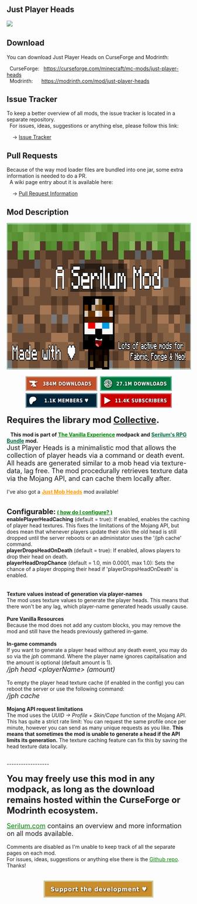 <h2>Just Player Heads</h2>

<p><a href="https://github.com/Serilum/Just-Player-Heads"><img src="https://serilum.com/assets/data/logo/just-player-heads.png"></a></p><h2>Download</h2>

<p>You can download Just Player Heads on CurseForge and Modrinth:</p><p>&nbsp;&nbsp;CurseForge: &nbsp;&nbsp;<a href="https://curseforge.com/minecraft/mc-mods/just-player-heads">https://curseforge.com/minecraft/mc-mods/just-player-heads</a><br>&nbsp;&nbsp;Modrinth: &nbsp;&nbsp;&nbsp;&nbsp;&nbsp;<a href="https://modrinth.com/mod/just-player-heads">https://modrinth.com/mod/just-player-heads</a></p>

<h2>Issue Tracker</h2>

<p>To keep a better overview of all mods, the issue tracker is located in a separate repository.<br>&nbsp;&nbsp;For issues, ideas, suggestions or anything else, please follow this link:</p>

<p>&nbsp;&nbsp;&nbsp;&nbsp;-> <a href="https://serilum.com/url/issue-tracker">Issue Tracker</a></p>

<h2>Pull Requests</h2>

<p>Because of the way mod loader files are bundled into one jar, some extra information is needed to do a PR.<br>&nbsp;&nbsp;A wiki page entry about it is available here:</p>

<p>&nbsp;&nbsp;&nbsp;&nbsp;-> <a href="https://serilum.com/url/pull-requests">Pull Request Information</a></p>

<h2>Mod Description</h2>

<p style="text-align:center"><a href="https://serilum.com/" target="_blank" rel="nofollow"><img src="https://github.com/Serilum/.cdn/raw/main/description/header/header.png" alt="" width="838" height="400"></a></p>
<p style="text-align:center"><a href="https://curseforge.com/members/serilum/projects" target="_blank" rel="nofollow"><img src="https://raw.githubusercontent.com/Serilum/.data-workflow/main/badges/svg/curseforge.svg" width="200"></a> <a href="https://modrinth.com/user/Serilum" target="_blank" rel="nofollow"><img src="https://raw.githubusercontent.com/Serilum/.data-workflow/main/badges/svg/modrinth.svg" width="200"></a> <a href="https://patreon.com/serilum" target="_blank" rel="nofollow"><img src="https://raw.githubusercontent.com/Serilum/.data-workflow/main/badges/svg/patreon.svg" width="200"></a> <a href="https://youtube.com/@serilum" target="_blank" rel="nofollow"><img src="https://raw.githubusercontent.com/Serilum/.data-workflow/main/badges/svg/youtube.svg" width="200"></a></p>
<p><strong><span style="font-size:24px">Requires the library mod&nbsp;<a style="font-size:24px" href="https://curseforge.com/minecraft/mc-mods/collective" target="_blank" rel="nofollow">Collective</a>.</span></strong><br><br><strong>&nbsp;&nbsp;&nbsp;This mod is part of <span style="color:#008000"><a style="color:#008000" href="https://curseforge.com/minecraft/modpacks/the-vanilla-experience" target="_blank" rel="nofollow">The Vanilla Experience</a></span> modpack and <span style="color:#006b3f"><a style="color:#006b3f" href="https://curseforge.com/minecraft/mc-mods/serilums-rpg-bundle" target="_blank" rel="nofollow">Serilum's RPG Bundle</a></span> mod.</strong><br><span style="font-size:18px">Just Player Heads is a minimalistic mod that allows the collection of player heads via a command or death event. All heads are generated similar to a mob head via texture-data, lag free. The mod procedurally retrieves texture data via the Mojang API, and can cache them locally after.</span><br><br>I've also got a&nbsp;<span style="color:#f90"><a style="color:#f90" href="https://minecraft.curseforge.com/projects/just-mob-heads" rel="nofollow"><strong>Just Mob Heads</strong></a></span>&nbsp;mod available!<br><br><br><strong><span style="font-size:20px">Configurable:</span> <span style="color:#008000;font-size:14px"><a style="color:#008000" href="https://github.com/Serilum/.information/wiki/how-to-configure-mods" rel="nofollow">(&nbsp;how do I configure?&nbsp;)</a></span><br></strong><strong>enablePlayerHeadCaching</strong>&nbsp;(default = true): If enabled, enables the caching of player head textures. This fixes the limitations of the Mojang API, but does mean that whenever players update their skin the old head is still dropped until the server reboots or an administator uses the '/jph cache' command.<br><strong>playerDropsHeadOnDeath</strong>&nbsp;(default = true): If enabled, allows players to drop their head on death.<br><strong>playerHeadDropChance</strong>&nbsp;(default = 1.0, min 0.0001, max 1.0): Sets the chance of a player dropping their head if 'playerDropsHeadOnDeath' is enabled.<br><br><br><strong>Texture values instead of generation via player-names<br></strong>The mod uses texture values to generate the player heads. This means that there won't be any lag, which player-name generated heads usually cause.<strong><br></strong><br><strong>Pure Vanilla Resources<br></strong>Because the mod does not add any custom blocks, you may remove the mod and still have the heads previously gathered in-game.<br><strong><br>In-game commands<br></strong>If you want to generate a player head without any death event, you may do so via the <em>jph&nbsp;</em>command.&nbsp;Where the player name ignores capitalisation and the amount is optional (default amount is 1).<br><em><span style="font-size:18px">/jph head &lt;playerName&gt; (amount)<br></span><br></em>To empty the player head texture cache (if enabled in the config) you can reboot the server or use the following command:<br><span style="font-size:18px"><em>/jph cache</em></span><br><br><strong>Mojang API request limitations<br></strong>The mod uses the&nbsp;<em>UUID -&gt; Profile + Skin/Cape</em> function of the Mojang API. This has quite a strict&nbsp;rate limit: You can request the same profile once per minute, however you can send as many unique requests as you like.&nbsp;<strong>This means that sometimes the mod is unable to generate a head if the API limits its generation.</strong> The texture caching feature can fix this by saving the head texture data locally.</p>
<p><br>------------------<br><br><span style="font-size:24px"><strong>You may freely use this mod in any modpack, as long as the download remains hosted within the CurseForge or Modrinth ecosystem.</strong></span><br><br><span style="font-size:18px"><a style="font-size:18px;color:#008000" href="https://serilum.com/" rel="nofollow">Serilum.com</a> contains an overview and more information on all mods available.</span><br><br><span style="font-size:14px">Comments are disabled as I'm unable to keep track of all the separate pages on each mod.</span><span style="font-size:14px"><br>For issues, ideas, suggestions or anything else there is the&nbsp;<a style="font-size:14px;color:#008000" href="https://github.com/Serilum/.issue-tracker" rel="nofollow">Github repo</a>. Thanks!</span><span style="font-size:6px"><br><br></span></p>
<p style="text-align:center"><a href="https://serilum.com/donate" rel="nofollow"><img src="https://github.com/Serilum/.cdn/raw/main/description/projects/support.svg" alt="" width="306" height="50"></a></p>